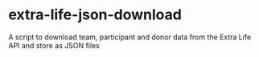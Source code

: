 # extra-life-json-download
A script to download team, participant and donor data from the Extra Life API and store as JSON files
